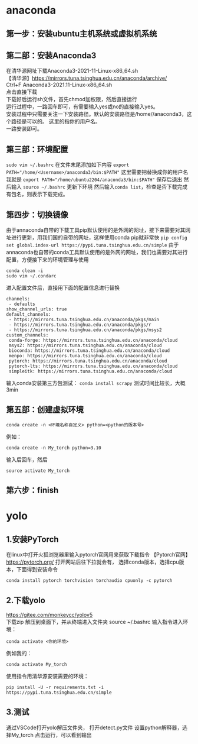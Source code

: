 # anaconda 
## 第一步：安装ubuntu主机系统或虚拟机系统   
## 第二部：安装Anaconda3   
在清华源网址下载Anaconda3-2021-11-Linux-x86_64.sh   
【清华源】https://mirrors.tuna.tsinghua.edu.cn/anaconda/archive/    
Ctrl+F Anaconda3-2021.11-Linux-x86_64.sh   
点击直接下载   
下载好后运行sh文件，首先chmod加权限，然后直接运行   
运行过程中，一路回车即可，有需要输入yes或no的直接输入yes。   
安装过程中只需要关注一下安装路径。默认的安装路径是/home/<Username>/anaconda3，这个路径是可以的。 
这里的<Username>指你的用户名。  
一路安装即可。   
## 第三部：环境配置
```sudo vim ~/.bashrc```
在文件末尾添加如下内容
```export PATH="/home/<Username>/anaconda3/bin:$PATH"```
这里需要把<Username>替换成你的用户名
我就是
```export PATH="/home/ubuntu2204/anaconda3/bin:$PATH"```
保存后退出
然后输入
```source ~/.bashrc```
更新下环境
然后输入```conda list```，检查是否下载完成
有包名，则表示下载完成。
## 第四步：切换镜像
由于annaconda自带的下载工具pip默认使用的是外网的网址，接下来需要对其网址进行更新，用我们国的自带的网址，这样使用conda pip就非常快
```pip config set global.index-url https://pypi.tuna.tsinghua.edu.cn/simple```
由于annaconda也自带的conda工具默认使用的是外网的网址，我们也需要对其进行配置，方便接下来的环境管理与使用
```
conda clean -i
sudo vim ~/.condarc
```
进入配置文件后，直接用下面的配置信息进行替换
```
channels:
 - defaults
show_channel_urls: true
default_channels:
 - https://mirrors.tuna.tsinghua.edu.cn/anaconda/pkgs/main
 - https://mirrors.tuna.tsinghua.edu.cn/anaconda/pkgs/r
 - https://mirrors.tuna.tsinghua.edu.cn/anaconda/pkgs/msys2
custom_channels:
 conda-forge: https://mirrors.tuna.tsinghua.edu.cn/anaconda/cloud
 msys2: https://mirrors.tuna.tsinghua.edu.cn/anaconda/cloud
 bioconda: https://mirrors.tuna.tsinghua.edu.cn/anaconda/cloud
 menpo: https://mirrors.tuna.tsinghua.edu.cn/anaconda/cloud
 pytorch: https://mirrors.tuna.tsinghua.edu.cn/anaconda/cloud
 pytorch-lts: https://mirrors.tuna.tsinghua.edu.cn/anaconda/cloud
 simpleitk: https://mirrors.tuna.tsinghua.edu.cn/anaconda/cloud
```
输入conda安装第三方包测试：
```conda install scrapy```
测试时间比较长，大概3min
## 第五部：创建虚拟环境
```
conda create -n <环境名称自定义> python=<python的版本号>
```
例如：
```
conda create -n My_torch python=3.10
```
输入后回车，然后
```
source activate My_torch
```
## 第六步：finish


# yolo
## 1.安装PyTorch
在linux中打开火狐浏览器里输入pytorch官网用来获取下载指令
【Pytorch官网】https://pytorch.org/
打开网站后往下拉就会有，
选择conda版本，选择cpu版本，下面得到安装命令
```
conda install pytorch torchvision torchaudio cpuonly -c pytorch
```
## 2.下载yolo
https://gitee.com/monkeycc/yolov5   
下载zip
解压到桌面下，并从终端进入文件夹
source ~/.bashrc
输入指令进入环境：
```
conda activate <你的环境>
```
例如我的：
```
conda activate My_torch
```
使用指令用清华源安装需要的环境：
```
pip install -U -r requirements.txt -i https://pypi.tuna.tsinghua.edu.cn/simple
```
## 3.测试
通过VSCode打开yolo解压文件夹，
打开detect.py文件
设置python解释器，选择My_torch
点击运行，可以看到输出
